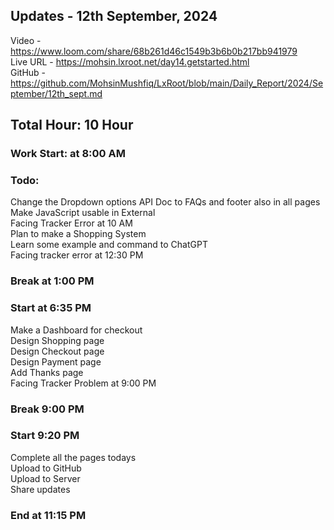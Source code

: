 <h2>Updates - 12th September, 2024</h2>

Video - https://www.loom.com/share/68b261d46c1549b3b6b0b217bb941979</br>
Live URL - https://mohsin.lxroot.net/day14.getstarted.html </br>
GitHub - https://github.com/MohsinMushfiq/LxRoot/blob/main/Daily_Report/2024/September/12th_sept.md

<h2>Total Hour: 10 Hour</h2>
<h3>Work Start: at 8:00 AM</h3>




<h3>Todo:</h3>
Change the Dropdown options API Doc to FAQs and footer also in all pages </br>
Make JavaScript usable in External </br>
Facing Tracker Error at 10 AM </br>
Plan to make a Shopping System </br>
Learn some example and command to ChatGPT </br>
Facing tracker error at 12:30 PM


<h3>Break at 1:00 PM</h3>



<h3>Start at 6:35 PM</h3>
Make a Dashboard for checkout </br>
Design Shopping page </br>
Design Checkout page </br>
Design Payment page </br>
Add Thanks page </br>
Facing Tracker Problem at 9:00 PM


<h3>Break 9:00 PM</h3>



<h3>Start 9:20 PM</h3>
Complete all the pages todays </br>
Upload to GitHub </br>
Upload to Server </br>
Share updates

<h3>End at 11:15 PM</h3>